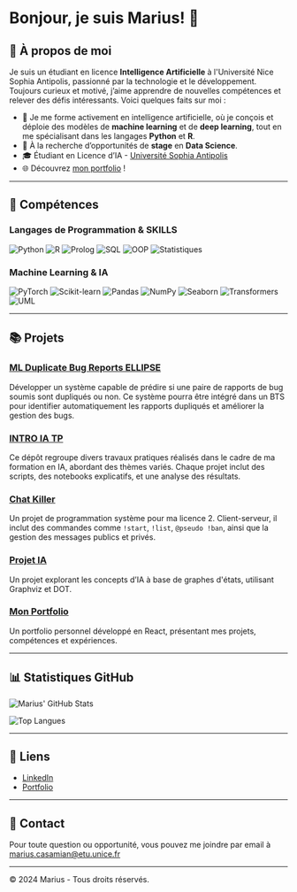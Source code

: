 # Bonjour, je suis Marius! 👋

## 🚀 À propos de moi

Je suis un étudiant en licence **Intelligence Artificielle** à l'Université Nice Sophia Antipolis, passionné par la technologie et le développement. 
Toujours curieux et motivé, j’aime apprendre de nouvelles compétences et relever des défis intéressants. 
Voici quelques faits sur moi :

- 🌱 Je me forme activement en intelligence artificielle, où je conçois et déploie des modèles de **machine learning** et de **deep learning**, tout en me spécialisant dans les langages **Python** et **R**.
- 💼 À la recherche d’opportunités de **stage** en **Data Science**.
- 🎓 Étudiant en Licence d’IA - [Université Sophia Antipolis](https://univ-cotedazur.fr/formation/offre-de-formation/licence-intelligence-artificielle)
- 🌐 Découvrez [mon portfolio](https://mariuscsm06.github.io/react-portfolio/) !

---

## 🔧 Compétences

### Langages de Programmation & SKILLS
![Python](https://img.shields.io/badge/-Python-333333?style=flat&logo=python)
![R](https://img.shields.io/badge/-R-333333?style=flat&logo=r)
![Prolog](https://img.shields.io/badge/-Prolog-333333?style=flat&logo=prolog)
![SQL](https://img.shields.io/badge/-SQL-333333?style=flat&logo=postgresql)
![OOP](https://img.shields.io/badge/-Programmation%20Orient%C3%A9e%20Objet-333333?style=flat&logo=c%2B%2B)
![Statistiques](https://img.shields.io/badge/-Statistiques-333333?style=flat&logo=r)




### Machine Learning & IA

![PyTorch](https://img.shields.io/badge/-PyTorch-333333?style=flat&logo=pytorch)
![Scikit-learn](https://img.shields.io/badge/-Scikit--learn-333333?style=flat&logo=scikit-learn)
![Pandas](https://img.shields.io/badge/-Pandas-333333?style=flat&logo=pandas)
![NumPy](https://img.shields.io/badge/-NumPy-333333?style=flat&logo=numpy)
![Seaborn](https://img.shields.io/badge/-Seaborn-333333?style=flat&logo=seaborn)
![Transformers](https://img.shields.io/badge/-Transformers-333333?style=flat&logo=huggingface)
![UML](https://img.shields.io/badge/-UML-333333?style=flat&logo=uml)



---

## 📚 Projets

### [ML Duplicate Bug Reports ELLIPSE](https://github.com/MariusEtudiant/ML-Duplicate-Bug-Report-Ellipse)
Développer un système capable de prédire si une paire de rapports de bug soumis sont dupliqués ou non. Ce système pourra être intégré dans un BTS pour identifier automatiquement les rapports dupliqués et améliorer la gestion des bugs.

### [INTRO IA TP](https://github.com/MariusEtudiant/INTRO-IA-TP_L2)
Ce dépôt regroupe divers travaux pratiques réalisés dans le cadre de ma formation en IA, abordant des thèmes variés.
Chaque projet inclut des scripts, des notebooks explicatifs, et une analyse des résultats.

### [Chat Killer](https://github.com/Mariuscsm06/chat-killer)
Un projet de programmation système pour ma licence 2. Client-serveur, il inclut des commandes comme `!start`, `!list`, `@pseudo !ban`, ainsi que la gestion des messages publics et privés.

### [Projet IA](https://github.com/utilisateur/projet2)
Un projet explorant les concepts d’IA à base de graphes d'états, utilisant Graphviz et DOT.

### [Mon Portfolio](https://github.com/Mariuscsm06/personal-portfolio)
Un portfolio personnel développé en React, présentant mes projets, compétences et expériences.

---

## 📊 Statistiques GitHub

![Marius' GitHub Stats](https://github-readme-stats.vercel.app/api?username=Mariuscsm06&show_icons=true&theme=radical)

![Top Langues](https://github-readme-stats.vercel.app/api/top-langs/?username=Mariuscsm06&layout=compact&theme=radical)

---

## 🔗 Liens

- [LinkedIn](https://www.linkedin.com/in/marius-casamian-a03b7926a)
- [Portfolio](https://mariuscsm06.github.io/react-portfolio/)

---

## 📧 Contact

Pour toute question ou opportunité, vous pouvez me joindre par email à marius.casamian@etu.unice.fr

---

© 2024 Marius - Tous droits réservés.
